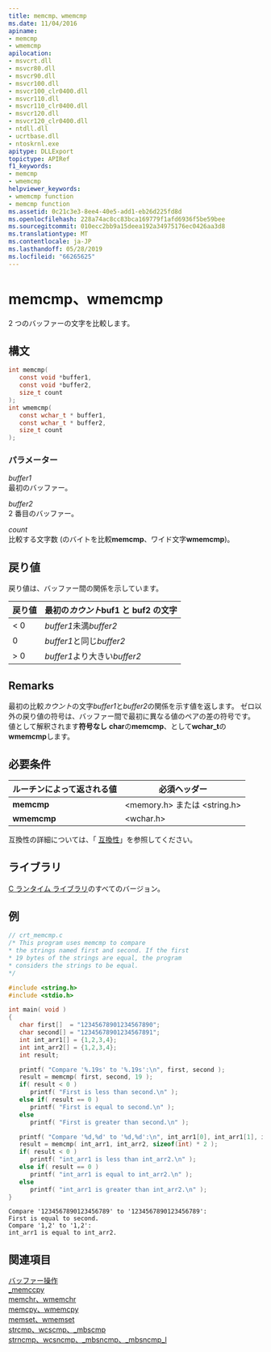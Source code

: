 ```yaml
---
title: memcmp、wmemcmp
ms.date: 11/04/2016
apiname:
- memcmp
- wmemcmp
apilocation:
- msvcrt.dll
- msvcr80.dll
- msvcr90.dll
- msvcr100.dll
- msvcr100_clr0400.dll
- msvcr110.dll
- msvcr110_clr0400.dll
- msvcr120.dll
- msvcr120_clr0400.dll
- ntdll.dll
- ucrtbase.dll
- ntoskrnl.exe
apitype: DLLExport
topictype: APIRef
f1_keywords:
- memcmp
- wmemcmp
helpviewer_keywords:
- wmemcmp function
- memcmp function
ms.assetid: 0c21c3e3-8ee4-40e5-add1-eb26d225fd8d
ms.openlocfilehash: 228a74ac8cc83bca169779f1afd6936f5be59bee
ms.sourcegitcommit: 010ecc2bb9a15deea192a34975176ec0426aa3d8
ms.translationtype: MT
ms.contentlocale: ja-JP
ms.lasthandoff: 05/28/2019
ms.locfileid: "66265625"
---
```

# <a name="memcmp-wmemcmp"></a>memcmp、wmemcmp

2 つのバッファーの文字を比較します。

## <a name="syntax"></a>構文

```C
int memcmp(
   const void *buffer1,
   const void *buffer2,
   size_t count
);
int wmemcmp(
   const wchar_t * buffer1,
   const wchar_t * buffer2,
   size_t count
);
```

### <a name="parameters"></a>パラメーター

*buffer1*<br/>
最初のバッファー。

*buffer2*<br/>
2 番目のバッファー。

*count*<br/>
比較する文字数 (のバイトを比較**memcmp**、ワイド文字**wmemcmp**)。

## <a name="return-value"></a>戻り値

戻り値は、バッファー間の関係を示しています。

|戻り値|最初の*カウント*buf1 と buf2 の文字|
|------------------|---------------------------------------------------------------|
|< 0|*buffer1*未満*buffer2*|
|0|*buffer1*と同じ*buffer2*|
|> 0|*buffer1*より大きい*buffer2*|

## <a name="remarks"></a>Remarks

最初の比較*カウント*の文字*buffer1*と*buffer2*の関係を示す値を返します。 ゼロ以外の戻り値の符号は、バッファー間で最初に異なる値のペアの差の符号です。 値として解釈されます**符号なし** **char**の**memcmp**、として**wchar_t**の**wmemcmp**します。

## <a name="requirements"></a>必要条件

|ルーチンによって返される値|必須ヘッダー|
|-------------|---------------------|
|**memcmp**|\<memory.h> または \<string.h>|
|**wmemcmp**|\<wchar.h>|

互換性の詳細については、「 [互換性](../../c-runtime-library/compatibility.md)」を参照してください。

## <a name="libraries"></a>ライブラリ

[C ランタイム ライブラリ](../../c-runtime-library/crt-library-features.md)のすべてのバージョン。

## <a name="example"></a>例

```C
// crt_memcmp.c
/* This program uses memcmp to compare
* the strings named first and second. If the first
* 19 bytes of the strings are equal, the program
* considers the strings to be equal.
*/

#include <string.h>
#include <stdio.h>

int main( void )
{
   char first[]  = "12345678901234567890";
   char second[] = "12345678901234567891";
   int int_arr1[] = {1,2,3,4};
   int int_arr2[] = {1,2,3,4};
   int result;

   printf( "Compare '%.19s' to '%.19s':\n", first, second );
   result = memcmp( first, second, 19 );
   if( result < 0 )
      printf( "First is less than second.\n" );
   else if( result == 0 )
      printf( "First is equal to second.\n" );
   else
      printf( "First is greater than second.\n" );

   printf( "Compare '%d,%d' to '%d,%d':\n", int_arr1[0], int_arr1[1], int_arr2[0], int_arr2[1]);
   result = memcmp( int_arr1, int_arr2, sizeof(int) * 2 );
   if( result < 0 )
      printf( "int_arr1 is less than int_arr2.\n" );
   else if( result == 0 )
      printf( "int_arr1 is equal to int_arr2.\n" );
   else
      printf( "int_arr1 is greater than int_arr2.\n" );
}
```

```Output
Compare '1234567890123456789' to '1234567890123456789':
First is equal to second.
Compare '1,2' to '1,2':
int_arr1 is equal to int_arr2.
```

## <a name="see-also"></a>関連項目

[バッファー操作](../../c-runtime-library/buffer-manipulation.md)<br/>
[_memccpy](memccpy.md)<br/>
[memchr、wmemchr](memchr-wmemchr.md)<br/>
[memcpy、wmemcpy](memcpy-wmemcpy.md)<br/>
[memset、wmemset](memset-wmemset.md)<br/>
[strcmp、wcscmp、_mbscmp](strcmp-wcscmp-mbscmp.md)<br/>
[strncmp、wcsncmp、_mbsncmp、_mbsncmp_l](strncmp-wcsncmp-mbsncmp-mbsncmp-l.md)<br/>
